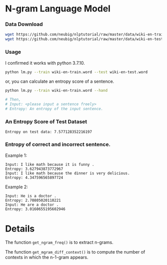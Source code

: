 # N-gram Language Model

### Data Download
```bash
wget https://github.com/neubig/nlptutorial/raw/master/data/wiki-en-train.word
wget https://github.com/neubig/nlptutorial/raw/master/data/wiki-en-test.word
```

### Usage
I confirmed it works with python 3.7.10.
```bash
python lm.py --train wiki-en-train.word --test wiki-en-test.word 
```
or, you can calculate an entropy score of a sentence.
```bash
python lm.py --train wiki-en-train.word --hand

# Then,
# Input: <please input a sentence freely>
# Entropy: An entropy of the input sentence.
```

### An Entropy Score of Test Dataset
```
Entropy on test data: 7.577128352216197
```

### Entropy of correct and incorrect sentence.

Example 1:
```
Input: I like math because it is funny .
Entropy: 3.627943873772967
Input: I like math because the dinner is very delicious.
Entropy: 4.347596565897724
```

Example 2:
```
Input: He is a doctor .
Entropy: 2.70805020110221
Input: He are a doctor .
Entropy: 3.0160655195602946
```

# Details

The function `get_ngram_freq()` is to extract n-grams.

The function `get_mgram_diff_context()` is to compute the number of contexts in which the n-1-gram appears.
